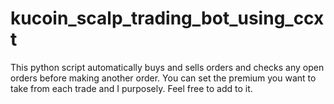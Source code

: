 # kucoin_scalp_trading_bot_using_ccxt
This python script automatically buys and sells orders and checks any open orders before making another order. You can set the premium you want to take from each trade and I purposely. Feel free to add to it.
